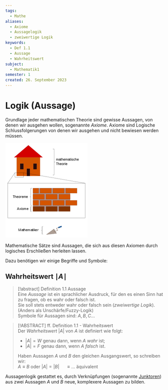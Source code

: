 ```yaml
---
tags:
  - Mathe
aliases:
  - Axiome
  - Aussagelogik
  - zweiwertige Logik
keywords:
  - Def 1.1
  - Aussage
  - Wahrheitswert
subject:
  - Mathematik1
semester: 1
created: 26. September 2023
---
```

 

# Logik (Aussage)

Grundlage jeder mathematischen Theorie sind gewisse Aussagen, von denen wir ausgehen wollen, sogenannte *Axiome*. Axiome sind Logische Schlussfolgerungen von denen wir ausgehen und nicht bewiesen werden müssen. 

![](assets/Pasted%20image%2020231002124140.png)

Mathematische Sätze sind Aussagen, die sich aus diesen Axiomen durch logisches Erschließen herleiten lassen.

Dazu benötigen wir einige Begriffe und Symbole:

## Wahrheitswert $\mid A\mid$

> [!abstract] Definition 1.1 Aussage  
> Eine *Aussage* ist ein sprachlicher Ausdruck, für den es einen Sinn hat zu fragen, ob es wahr oder falsch ist.  
> Sie soll stets entweder wahr oder falsch sein (*zweiwertige Logik*). (Anders als Unschärfe/Fuzzy-Logik)  
> Symbole für Aussagen sind: $A, B, C\dots$  

> [!ABSTRACT] ff. Definition 1.1 - Wahrheitswert  
> Der *Wahrheitswert* $|A|$ von $A$ ist definiert wie folgt:
> - $|A| = W$ genau dann, wenn $A$ *wahr* ist;
> - $|A| = F$ genau dann, wenn $A$ *falsch* ist.
> 
> Haben Aussagen $A$ und $B$ den gleichen Ausgangswert, so schreiben wir:  
> $A\equiv B$ oder $|A|=|B|$ $\quad\equiv\dots$ äquivalent

Aussagenlogik gestattet es, durch Verknüpfungen (sogenannte [Junktoren](Junktor.md)) aus zwei Aussagen $A$ und $B$ neue, komplexere Aussagen zu bilden.

